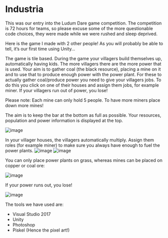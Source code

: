 # Industria

This was our entry into the Ludum Dare game competition. The competition is 72 hours for teams, so please excuse some of the more questionable code choices, they were made while we were rushed and sleep deprived. 

Here is the game I made with 2 other people! As you will probably be able to tell, it’s our first time using Unity…

The game is tile based. During the game your villagers build themselves up, automatically having kids. The more villagers there are the more power that is used. Your aim is to gather coal (the black resource), placing a mine on it and to use that to produce enough power with the power plant. For these to actually gather coal/produce power you need to give your villagers jobs. To do this you click on one of their houses and assign them jobs, for example miner. If your villagers run out of power, you lose!

Please note: Each mine can only hold 5 people. To have more miners place down more mines!

The aim is to keep the bar at the bottom as full as possible. Your resources, population and power information is displayed at the top.

![image](https://static.jam.vg/raw/90d/9/z/7e8c.png)

In your villager houses, the villagers automatically multiply. Assign them roles (for example miner) to make sure you always have enough to fuel the power plants. 
![image](https://static.jam.vg/raw/90d/9/z/82bf.png)
![image](https://static.jam.vg/raw/90d/9/z/7e9b.png)

You can only place power plants on grass, whereas mines can be placed on copper or coal ore: 

![image](https://static.jam.vg/raw/90d/9/z/7e9e.png)

If your power runs out, you lose! 

![image](https://static.jam.vg/raw/90d/9/z/7e93.png)

The tools we have used are:
- Visual Studio 2017
- Unity
- Photoshop
- Piskel (Hence the pixel art!)
